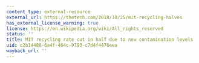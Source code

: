 ```yaml
---
content_type: external-resource
external_url: https://thetech.com/2018/10/25/mit-recycling-halves
has_external_license_warning: true
license: https://en.wikipedia.org/wiki/All_rights_reserved
status: ''
title: MIT recycling rate cut in half due to new contamination levels
uid: c2b14488-6a4f-464c-9793-c7d4f4476eea
wayback_url: ''
---
```

